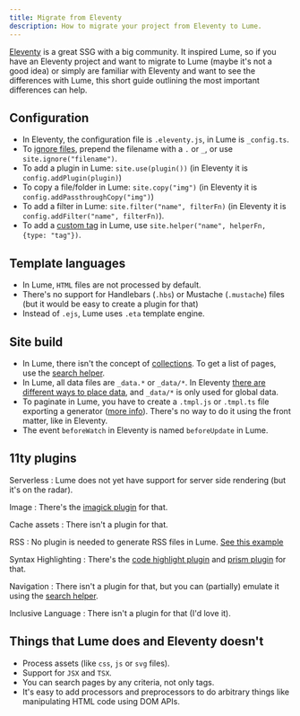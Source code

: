 ```yaml
---
title: Migrate from Eleventy
description: How to migrate your project from Eleventy to Lume.
---
```

<!-- deno-fmt-ignore-file -->

[Eleventy](https://www.11ty.dev/) is a great SSG with a big community. It inspired Lume, so if you have an Eleventy project and want to migrate to Lume
(maybe it's not a good idea) or simply are familiar with Eleventy and want to
see the differences with Lume, this short guide outlining the most important
differences can help.

## Configuration

- In Eleventy, the configuration file is `.eleventy.js`, in Lume is
  `_config.ts`.
- To [ignore files](https://www.11ty.dev/docs/ignores/), prepend the filename
  with a `.` or `_`, or use `site.ignore("filename")`.
- To add a plugin in Lume: `site.use(plugin())` (in Eleventy it is
  `config.addPlugin(plugin)`)
- To copy a file/folder in Lume: `site.copy("img")` (in Eleventy it is
  `config.addPassthroughCopy("img")`)
- To add a filter in Lume: `site.filter("name", filterFn)` (in Eleventy it is
  `config.addFilter("name", filterFn)`).
- To add a [custom tag](https://www.11ty.dev/docs/custom-tags/) in Lume, use
  `site.helper("name", helperFn, {type: "tag"})`.

## Template languages

- In Lume, `HTML` files are not processed by default.
- There's no support for Handlebars (`.hbs`) or Mustache (`.mustache`) files (but it would be easy to create a plugin for that)
- Instead of `.ejs`, Lume uses `.eta` template engine.

## Site build

- In Lume, there isn't the concept of
  [collections](https://www.11ty.dev/docs/collections/). To get a list of pages,
  use the [search helper](../core/searching.md).
- In Lume, all data files are `_data.*` or `_data/*`. In Eleventy
  [there are different ways to place data](https://www.11ty.dev/docs/data-template-dir/),
  and `_data/*` is only used for global data.
- To paginate in Lume, you have to create a `.tmpl.js` or `.tmpl.ts` file
  exporting a generator ([more info](../core/searching.md#pagination)). There's no way to
  do it using the front matter, like in Eleventy.
- The event `beforeWatch` in Eleventy is named `beforeUpdate` in Lume.

## 11ty plugins

Serverless
: Lume does not yet have support for server side rendering (but it's on the
radar).

Image
: There's the
[imagick plugin](../../plugins/imagick.md) for that.

Cache assets
: There isn't a plugin for that.

RSS
: No plugin is needed to generate RSS files in Lume.
[See this example](https://github.com/lumeland/base-blog/blob/master/feed.xml.vto)

Syntax Highlighting
: There's the
[code highlight plugin](../../plugins/code_highlight.md) and [prism plugin](../../plugins/prism.md) for that.

Navigation
: There isn't a plugin for that, but you can (partially) emulate it
using the [search helper](../../plugins/search.md).

Inclusive Language
: There isn't a plugin for that (I'd love it).

## Things that Lume does and Eleventy doesn't

- Process assets (like `css`, `js` or `svg` files).
- Support for `JSX` and `TSX`.
- You can search pages by any criteria, not only tags.
- It's easy to add processors and preprocessors to do arbitrary things like manipulating HTML code using DOM APIs.
